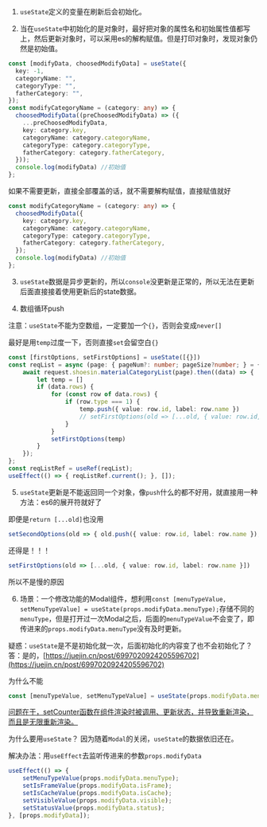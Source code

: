 1. `useState`定义的变量在刷新后会初始化。

2. 当在`useState`中初始化的是对象时，最好把对象的属性名和初始属性值都写上，然后更新对象时，可以采用es的解构赋值。但是打印对象时，发现对象仍然是初始值。
```typescript
const [modifyData, choosedModifyData] = useState({
  key: -1,
  categoryName: "",
  categoryType: "",
  fatherCategory: "",
});
const modifyCategoryName = (category: any) => {
  choosedModifyData((preChoosedModifyData) => ({
    ...preChoosedModifyData,
    key: category.key,
    categoryName: category.categoryName,
    categoryType: category.categoryType,
    fatherCategory: category.fatherCategory,
  }));
  console.log(modifyData) //初始值
};
```

如果不需要更新，直接全部覆盖的话，就不需要解构赋值，直接赋值就好

```typescript
const modifyCategoryName = (category: any) => {
  choosedModifyData({
    key: category.key,
    categoryName: category.categoryName,
    categoryType: category.categoryType,
    fatherCategory: category.fatherCategory,
  });
  console.log(modifyData) //初始值
};
```

3. `useState`数据是异步更新的，所以`console`没更新是正常的，所以无法在更新后面直接接着使用更新后的state数据。

4. 数组循环push

注意：`useState`不能为空数组，一定要加一个`{}`，否则会变成`never[]`

最好是用`temp`过度一下，否则直接`set`会留空白`{}`

```typescript
const [firstOptions, setFirstOptions] = useState([{}])
const reqList = async (page: { pageNum?: number; pageSize?number; } = { pageNum: 1, pageSize: 1000 }) => {
    await request.shoesin.materialCategoryList(page).then((data) => {
        let temp = []
        if (data.rows) {
            for (const row of data.rows) {
                if (row.type === 1) {
                    temp.push({ value: row.id, label: row.name })
                    // setFirstOptions(old => [...old, { value: row.id, label: row.name}])
                }
            }
            setFirstOptions(temp)
        }
    });
};
const reqListRef = useRef(reqList);
useEffect(() => { reqListRef.current(); }, []);
```

5. `useState`更新是不能返回同一个对象，像`push`什么的都不好用，就直接用一种方法：es6的展开符就好了

即便是`return [...old]`也没用

```typescript
setSecondOptions(old => { old.push({ value: row.id, label: row.name }); return old })
```

还得是！！！

```typescript
setFirstOptions(old => [...old, { value: row.id, label: row.name }])
```

所以不是慢的原因

6. 场景：一个修改功能的Modal组件，想利用`const [menuTypeValue, setMenuTypeValue] = useState(props.modifyData.menuType);`存储不同的`menuType`，但是打开过一次Modal之后，后面的`menuTypeValue`不会变了，即传进来的`props.modifyData.menuType`没有及时更新。

疑惑：`useState`是不是初始化就一次，后面初始化的内容变了也不会初始化了？
答：是的，[https://juejin.cn/post/6997020924205596702](https://juejin.cn/post/6997020924205596702)

为什么不能
```typescript
const [menuTypeValue, setMenuTypeValue] = useState(props.modifyData.menuType);setMenuTypeValue(props.modifyData.menuType)
```
[问题在于，setCounter函数在组件渲染时被调用、更新状态，并导致重新渲染，而且是无限重新渲染。](https://juejin.cn/post/7176637831199064123)

为什么要用`useState`？
因为随着`Modal`的关闭，`useState`的数据依旧还在。

解决办法：用`useEffect`去监听传进来的参数`props.modifyData`

```typescript
useEffect(() => {
    setMenuTypeValue(props.modifyData.menuType);
    setIsFrameValue(props.modifyData.isFrame);
    setIsCacheValue(props.modifyData.isCache);
    setVisibleValue(props.modifyData.visible);
    setStatusValue(props.modifyData.status);
}, [props.modifyData]);
```